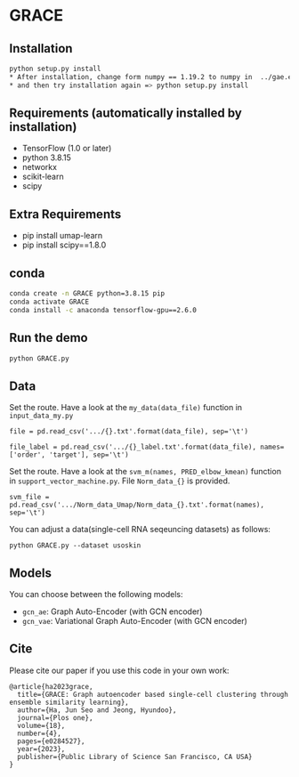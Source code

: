 # GRACE

## Installation

```bash
python setup.py install
* After installation, change form numpy == 1.19.2 to numpy in  ../gae.egg-info/requires.txt (remove '==1.19.2')
* and then try installation again => python setup.py install
```


## Requirements (automatically installed by installation)
* TensorFlow (1.0 or later)
* python 3.8.15
* networkx
* scikit-learn
* scipy

## Extra Requirements
* pip install umap-learn
* pip install scipy==1.8.0

## conda 
```bash
conda create -n GRACE python=3.8.15 pip
conda activate GRACE
conda install -c anaconda tensorflow-gpu==2.6.0
```



## Run the demo

```bash
python GRACE.py
```

## Data

Set the route. Have a look at the `my_data(data_file)` function in `input_data_my.py`
```
file = pd.read_csv('.../{}.txt'.format(data_file), sep='\t')
```
```
file_label = pd.read_csv('.../{}_label.txt'.format(data_file), names=['order', 'target'], sep='\t')
```

Set the route. Have a look at the `svm_m(names, PRED_elbow_kmean)` function in `support_vector_machine.py`. File `Norm_data_{}` is provided.
```
svm_file = pd.read_csv('.../Norm_data_Umap/Norm_data_{}.txt'.format(names), sep='\t')
```
You can adjust a data(single-cell RNA seqeuncing datasets) as follows:
```
python GRACE.py --dataset usoskin
```

## Models

You can choose between the following models: 
* `gcn_ae`: Graph Auto-Encoder (with GCN encoder)
* `gcn_vae`: Variational Graph Auto-Encoder (with GCN encoder)


## Cite

Please cite our paper if you use this code in your own work:

```
@article{ha2023grace,
  title={GRACE: Graph autoencoder based single-cell clustering through ensemble similarity learning},
  author={Ha, Jun Seo and Jeong, Hyundoo},
  journal={Plos one},
  volume={18},
  number={4},
  pages={e0284527},
  year={2023},
  publisher={Public Library of Science San Francisco, CA USA}
}
```
